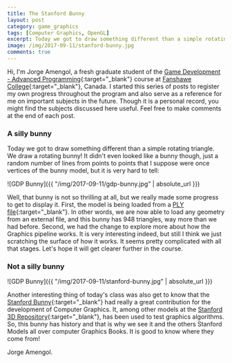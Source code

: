 ```yaml
---
title: The Stanford Bunny
layout: post
category: game_graphics
tags: [Computer Graphics, OpenGL]
excerpt: Today we got to draw something different than a simple rotating triangle. We draw a rotating bunny! It didn't even looked like a bunny though, just a random number of lines from points to points that I supposed were once vertices of the bunny model, but it is very hard to tell
image: /img/2017-09-11/stanford-bunny.jpg
comments: true
---
```


Hi, I'm Jorge Amengol, a fresh graduate student of the [Game Development - Advanced Programming](https://www.fanshawec.ca/programs-and-courses/program/gdp1-game-development-advanced-programming/next-year){:target="_blank"} course at [Fanshawe College](https://www.fanshawec.ca/){:target="_blank"}, Canada. I started this series of posts to register my own progress throughout the program and also serve as a reference for me on important subjects in the future. Though it is a personal record, you might find the subjects discussed here useful. Feel free to make comments at the end of each post.

### A silly bunny

Today we got to draw something different than a simple rotating triangle. We draw a rotating bunny! It didn't even looked like a bunny though, just a random number of lines from points to points that I suppose were once vertices of the bunny model, but it is very hard to tell:

![GDP Bunny]({{ "/img/2017-09-11/gdp-bunny.jpg" | absolute_url }})

Well, that bunny is not so thrilling at all, but we really made some progress to get to display it. First, the model is being loaded from a [PLY file](https://en.wikipedia.org/wiki/PLY_(file_format)){:target="_blank"}. In other words, we are now able to load any geometry from an external file, and this bunny has 948 triangles, way more than we had before. Second, we had the change to explore more about how the Graphics pipeline works. It is very interesting indeed, but still I think we just scratching the surface of how it works. It seems pretty complicated with all that stages. Let's hope it will get clearer further in the course.

### Not a silly bunny

![GDP Bunny]({{ "/img/2017-09-11/stanford-bunny.jpg" | absolute_url }})

Another interesting thing of today's class was also get to know that the [Stanford Bunny](https://en.wikipedia.org/wiki/Stanford_bunny){:target="_blank"} had really a great contribution for the development of Computer Graphics. It, among other models at the [Stanford 3D Repository](http://graphics.stanford.edu/data/3Dscanrep/){:target="_blank"}, has been used to test graphics algorithms. So, this bunny has history and that is why we see it and the others Stanford Models all over computer Graphics Books. It is good to know where they come from!


Jorge Amengol.